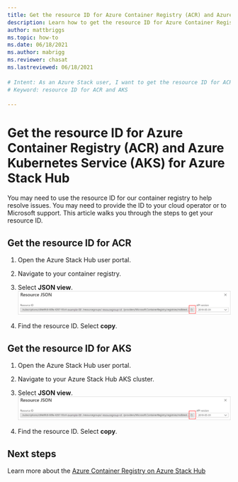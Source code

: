 ```yaml
---
title: Get the resource ID for Azure Container Registry (ACR) and Azure Kubernetes Service (AKS) for Azure Stack Hub 
description: Learn how to get the resource ID for Azure Container Registry (ACR) and Azure Kubernetes Service (AKS) for Azure Stack Hub
author: mattbriggs
ms.topic: how-to
ms.date: 06/18/2021
ms.author: mabrigg
ms.reviewer: chasat
ms.lastreviewed: 06/18/2021

# Intent: As an Azure Stack user, I want to get the resource ID for ACR and AKS from the portal in Azure public so I can provide this to support.
# Keyword: resource ID for ACR and AKS

---
```


# Get the resource ID for Azure Container Registry (ACR) and Azure Kubernetes Service (AKS) for Azure Stack Hub

You may need to use the resource ID for our container registry to help resolve
issues. You may need to provide the ID to your cloud operator or to Microsoft 
support. This article walks you through the steps to get your resource ID.

## Get the resource ID for ACR

1. Open the Azure Stack Hub user portal.
2. Navigate to your container registry.
3. Select **JSON view**.  
    ![get the resource id string for ACR](.\media\container-registry-get-resource-id\acs-resource-id.png)

4. Find the resource ID. Select **copy**.

## Get the resource ID for AKS

1. Open the Azure Stack Hub user portal.
2. Navigate to your Azure Stack Hub AKS cluster.
3. Select **JSON view**.  
    ![get the resource id string for AKS](.\media\container-registry-get-resource-id\acs-resource-id.png)

4. Find the resource ID. Select **copy**.

## Next steps

Learn more about the [Azure Container Registry on Azure Stack Hub](container-registry-overview.md)
